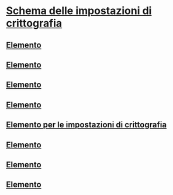 # [Schema delle impostazioni di crittografia](index.md)
## [<cryptoClasses> Elemento](cryptoclasses-element.md)
## [<cryptoClass> Elemento](cryptoclass-element.md)
## [<cryptographySettings> Elemento](cryptographysettings-element.md)
## [<cryptoNameMapping> Elemento](cryptonamemapping-element.md)
## [Elemento <mscorlib> per le impostazioni di crittografia](mscorlib-element-for-cryptography-settings.md)
## [<nameEntry> Elemento](nameentry-element.md)
## [<oidEntry> Elemento](oidentry-element.md)
## [<oidMap> Elemento](oidmap-element.md)
